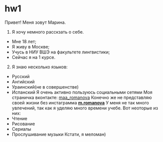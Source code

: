 # hw1
Привет! Меня зовут Марина. 
1. Я хочу немного расскзать о себе.
+ Мне 18 лет;
+ Я живу в Москве;
+ Учусь в НИУ ВШЭ на факультете лингвистики;
+ Сейчас я на 1 курсе.
2. Я знаю несколько языков:
+ Русский
+ Ангийский
+ Ураинский(не в совершенстве)
+ Испанский
Я очень активно пользуюсь социальными сетями
Моя страничка вконтакте: 
[maa_romanova](https://vk.com/maa_romanova)
Конечно же не представляю своей жизни без инстаграмма
[__m.romanova__](https://www.instagram.com/__m.romanova__/)
У меня не так много увлечений, так как я уделяю много времени учебе.
Вот неоторые из них:
+ Чтение
+ Рисование
+ Сериалы
+ Прослушивание музыки 
 Кстати, я меломан)

